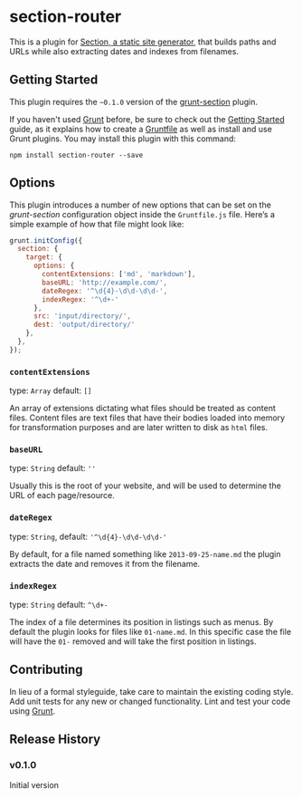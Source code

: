 section-router
==============

This is a plugin for [Section, a static site generator](http://section.iclanzan.com), that builds paths and URLs while also extracting dates and indexes from filenames.

## Getting Started
This plugin requires the `~0.1.0` version of the [grunt-section](https://github.com/iclanzan/grunt-section) plugin.

If you haven't used [Grunt](http://gruntjs.com/) before, be sure to check out the [Getting Started](http://gruntjs.com/getting-started) guide, as it explains how to create a [Gruntfile](http://gruntjs.com/sample-gruntfile) as well as install and use Grunt plugins. You may install this plugin with this command:

```shell
npm install section-router --save
```

## Options
This plugin introduces a number of new options that can be set on the *grunt-section* configuration object inside the `Gruntfile.js` file. Here’s a simple example of how that file might look like:

```js
grunt.initConfig({
  section: {
    target: {
      options: {
        contentExtensions: ['md', 'markdown'],
        baseURL: 'http://example.com/',
        dateRegex: '^\d{4}-\d\d-\d\d-',
        indexRegex: '^\d+-'
      },
      src: 'input/directory/',
      dest: 'output/directory/'
    },
  },
});
```

### `contentExtensions`
type: `Array`
default: `[]`

An array of extensions dictating what files should be treated as content files. Content files are text files that have their bodies loaded into memory for transformation purposes and are later written to disk as `html` files.

### `baseURL`
type: `String`
default: `''`

Usually this is the root of your website, and will be used to determine the URL of each page/resource.

### `dateRegex`
type: `String`,
default: `'^\d{4}-\d\d-\d\d-'`

By default, for a file named something like `2013-09-25-name.md` the plugin extracts the date and removes it from the filename.

### `indexRegex`
type: `String`
default: `^\d+-`

The index of a file determines its position in listings such as menus. By default the plugin looks for files like `01-name.md`. In this specific case the file will have the `01-` removed and will take the first position in listings.

## Contributing
In lieu of a formal styleguide, take care to maintain the existing coding style. Add unit tests for any new or changed functionality. Lint and test your code using [Grunt](http://gruntjs.com/).

## Release History
### v0.1.0
Initial version
